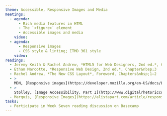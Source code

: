 ```yaml
---
theme: Accessible, Responsive Images and Media
meetings:
  - agenda:
      - Rich media features in HTML
      - The `<figure>` element
      - Accessible images and media
    video:
  - agenda:
      - Responsive images
      - CSS style & linting; ITMD 361 style
    video:
readings:
  - Jeremy Keith & Rachel Andrew, *HTML5 for Web Designers, 2nd ed.*, Chapter&nbsp;3
  - Ethan Marcotte, *Responsive Web Design, 2nd ed.*, Chapter&nbsp;3
  - Rachel Andrew, *The New CSS Layout*, Foreword, Chapters&nbsp;1–2
  - >
    MDN, [Responsive images](https://developer.mozilla.org/en-US/docs/Learn/HTML/Multimedia_and_embedding/Responsive_images)
  - >
    Stolley, [Image Accessibility, Part I](http://www.digitalrhetoriccollaborative.org/2016/06/15/image-accessibility-part-i-beyond-alt-attributes/) and [Part II](https://www.digitalrhetoriccollaborative.org/2016/06/21/image-accessibility-part-ii-beyond-src-attributes/)
  - Marquis, [Responsive Images](https://alistapart.com/article/responsive-images/)
tasks:
  - Participate in Week Seven reading discussion on Basecamp
---
```

